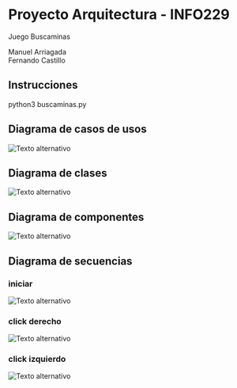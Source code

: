 # Proyecto Arquitectura - INFO229

Juego Buscaminas

Manuel Arriagada  
Fernando Castillo

## Instrucciones

python3 buscaminas.py


## Diagrama de casos de usos

![Texto alternativo](https://i.ibb.co/fCZV5YK/Diagrama-Casos-De-Usos.png)

## Diagrama de clases

![Texto alternativo](https://i.ibb.co/ZJHstsX/Diagrama-De-Clases.png)

## Diagrama de componentes

![Texto alternativo](https://i.ibb.co/6YrkYfd/diagrama-Componentes.png)

## Diagrama de secuencias

### iniciar

![Texto alternativo](https://i.ibb.co/HG8fpwg/diagrama-Secuencia-Iniciar.png)

### click derecho

![Texto alternativo](https://i.ibb.co/BLzxL38/diagrama-Secuencia-Click-Derecho.png)

### click izquierdo

![Texto alternativo](https://i.ibb.co/Njb9VsM/diagrama-Secuencia-Click-Izquierdo.png)
